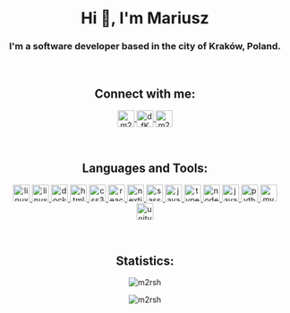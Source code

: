 <h1 align="center">Hi 👋, I'm Mariusz</h1>
<h3 align="center">I'm a software developer based in the city of Kraków, Poland.</h3>

<br/>

<h2 align="center">Connect with me:</h2>
<p align="center">
<a href="https://www.youtube.com/c/m2rsh" target="blank">
    <img align="center" src="https://img.shields.io/badge/YouTube-%23FF0000.svg?style=for-the-badge&logo=YouTube&logoColor=white" alt="m2rsh" height="30" />
</a>
<a href="https://discord.gg/dfKMTx9Eea" target="blank">
    <img align="center" src="https://img.shields.io/badge/Discord-%237289DA.svg?style=for-the-badge&logo=discord&logoColor=white" alt="dfKMTx9Eea" height="30" />
</a>
<a href="https://steamcommunity.com/id/m2rsh/" target="blank">
    <img align="center" src="https://img.shields.io/badge/steam-%23000000.svg?style=for-the-badge&logo=steam&logoColor=white" alt="m2rsh" height="30" />
</a>
</p>

<br/>

<h2 align="center">Languages and Tools:</h2>
<p align="center">
<a href="https://www.debian.org/" target="_blank" rel="noreferrer"> 
    <img src="https://img.shields.io/badge/Debian-D70A53?style=for-the-badge&logo=debian&logoColor=white" alt="linux" height=30"/> 
</a> 
<a href="https://code.visualstudio.com/" target="_blank" rel="noreferrer">
    <img src="https://img.shields.io/badge/VSCode-0078d7.svg?style=for-the-badge&logo=visual-studio-code&logoColor=white" alt="linux" height=30"/> 
</a>
<a href="https://www.docker.com/" target="_blank" rel="noreferrer"> 
    <img src="https://img.shields.io/badge/docker-%230db7ed.svg?style=for-the-badge&logo=docker&logoColor=white" alt="docker" height="30"/> 
</a> 
<a href="https://www.w3.org/html/" target="_blank" rel="noreferrer"> 
    <img src="https://img.shields.io/badge/html5-%23E34F26.svg?style=for-the-badge&logo=html5&logoColor=white" alt="html5" height="30"/> 
</a> 
<a href="https://www.w3schools.com/css/" target="_blank" rel="noreferrer"> 
    <img src="https://img.shields.io/badge/css3-%231572B6.svg?style=for-the-badge&logo=css3&logoColor=white" alt="css3" height="30"/> 
</a> 
<a href="https://reactjs.org/" target="_blank" rel="noreferrer"> 
    <img src="https://img.shields.io/badge/react-%2320232a.svg?style=for-the-badge&logo=react&logoColor=%2361DAFB" alt="react" height="30"/> 
</a> 
<a href="https://nextjs.org/" target="_blank" rel="noreferrer"> 
    <img src="https://img.shields.io/badge/Next-black?style=for-the-badge&logo=next.js&logoColor=white" alt="nextjs" height="30"/> 
</a> 
<a href="https://sass-lang.com" target="_blank" rel="noreferrer"> 
    <img src="https://img.shields.io/badge/SASS-hotpink.svg?style=for-the-badge&logo=SASS&logoColor=white" alt="sass" height="30"/> 
</a> 
<a href="https://developer.mozilla.org/en-US/docs/Web/JavaScript" target="_blank" rel="noreferrer"> 
    <img src="https://img.shields.io/badge/javascript-%23323330.svg?style=for-the-badge&logo=javascript&logoColor=%23F7DF1E" alt="javascript" height="30"/> 
</a> 
<a href="https://www.typescriptlang.org/" target="_blank" rel="noreferrer"> 
    <img src="https://img.shields.io/badge/typescript-%23007ACC.svg?style=for-the-badge&logo=typescript&logoColor=white" alt="typescript" height="30"/> 
</a>
<a href="https://nodejs.org" target="_blank" rel="noreferrer"> 
    <img src="https://img.shields.io/badge/node.js-6DA55F?style=for-the-badge&logo=node.js&logoColor=white" alt="nodejs" height="30"/> 
</a> 
<a href="https://www.java.com" target="_blank" rel="noreferrer"> 
    <img src="https://img.shields.io/badge/java-%23ED8B00.svg?style=for-the-badge&logo=java&logoColor=white" alt="java" height="30"/> 
</a> 
<a href="https://www.python.org" target="_blank" rel="noreferrer"> 
    <img src="https://img.shields.io/badge/python-3670A0?style=for-the-badge&logo=python&logoColor=ffdd54" alt="python" height="30"/> 
</a> 
<a href="https://www.mysql.com/" target="_blank" rel="noreferrer"> 
    <img src="https://img.shields.io/badge/mysql-%2300f.svg?style=for-the-badge&logo=mysql&logoColor=white" alt="mysql" height="30"/> 
</a> 
<a href="https://unity.com/" target="_blank" rel="noreferrer"> 
    <img src="https://img.shields.io/badge/unity-%23000000.svg?style=for-the-badge&logo=unity&logoColor=white" alt="unity" height="30"/> 
</a>
</p>

<br/>
<h2 align="center">Statistics:</h2>
<p align="center">
    <img align="center" src="https://github-readme-stats.vercel.app/api?username=m2rsh&show_icons=true&locale=en&theme=rose_pine&count_private=true&hide_border=true" alt="m2rsh" />
</p>
<p align="center">
    <img align="center" src="https://github-readme-stats.vercel.app/api/top-langs?username=m2rsh&show_icons=true&locale=en&layout=compact&theme=rose_pine&hide_border=true" alt="m2rsh" />
</p>
